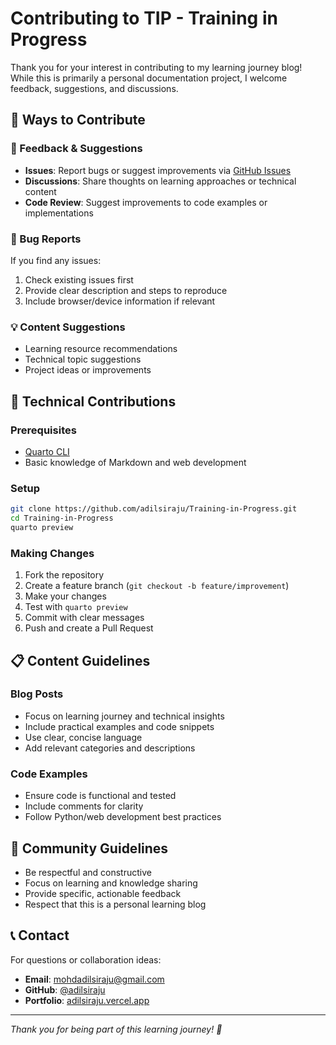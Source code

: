 # Contributing to TIP - Training in Progress

Thank you for your interest in contributing to my learning journey blog! While this is primarily a personal documentation project, I welcome feedback, suggestions, and discussions.

## 📝 Ways to Contribute

### 💭 Feedback & Suggestions
- **Issues**: Report bugs or suggest improvements via [GitHub Issues](https://github.com/adilsiraju/Training-in-Progress/issues)
- **Discussions**: Share thoughts on learning approaches or technical content
- **Code Review**: Suggest improvements to code examples or implementations

### 🐛 Bug Reports
If you find any issues:
1. Check existing issues first
2. Provide clear description and steps to reproduce
3. Include browser/device information if relevant

### 💡 Content Suggestions
- Learning resource recommendations
- Technical topic suggestions
- Project ideas or improvements

## 🔧 Technical Contributions

### Prerequisites
- [Quarto CLI](https://quarto.org/docs/get-started/)
- Basic knowledge of Markdown and web development

### Setup
```bash
git clone https://github.com/adilsiraju/Training-in-Progress.git
cd Training-in-Progress
quarto preview
```

### Making Changes
1. Fork the repository
2. Create a feature branch (`git checkout -b feature/improvement`)
3. Make your changes
4. Test with `quarto preview`
5. Commit with clear messages
6. Push and create a Pull Request

## 📋 Content Guidelines

### Blog Posts
- Focus on learning journey and technical insights
- Include practical examples and code snippets
- Use clear, concise language
- Add relevant categories and descriptions

### Code Examples
- Ensure code is functional and tested
- Include comments for clarity
- Follow Python/web development best practices

## 🤝 Community Guidelines

- Be respectful and constructive
- Focus on learning and knowledge sharing
- Provide specific, actionable feedback
- Respect that this is a personal learning blog

## 📞 Contact

For questions or collaboration ideas:
- **Email**: [mohdadilsiraju@gmail.com](mailto:mohdadilsiraju@gmail.com)
- **GitHub**: [@adilsiraju](https://github.com/adilsiraju)
- **Portfolio**: [adilsiraju.vercel.app](https://www.adilsiraju.vercel.app)

---

*Thank you for being part of this learning journey! 🚀*